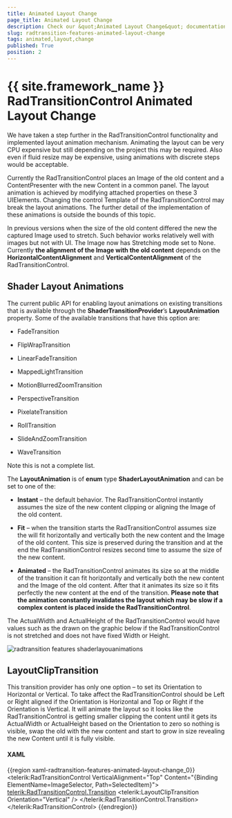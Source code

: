 ```yaml
---
title: Animated Layout Change
page_title: Animated Layout Change
description: Check our &quot;Animated Layout Change&quot; documentation article for the RadTransitionControl {{ site.framework_name }} control.
slug: radtransition-features-animated-layout-change
tags: animated,layout,change
published: True
position: 2
---
```


# {{ site.framework_name }} RadTransitionControl Animated Layout Change

We have taken a step further in the RadTransitionControl functionality and implemented layout animation mechanism. Animating the layout can be very CPU expensive but still depending on the project this may be required. Also even if fluid resize may be expensive, using animations with discrete steps would be acceptable.

Currently the RadTransitionControl places an Image of the old content and a ContentPresenter with the new Content in a common panel. The layout animation is achieved by modifying attached properties on these 3 UIElements. Changing the control Template of the RadTransitionControl may break the layout animations. The further detail of the implementation of these animations is outside the bounds of this topic.
      

In previous versions when the size of the old content differed the new the captured Image used to stretch. Such behavior works relatively well with images but not with UI. The Image now has Stretching mode set to None. Currently __the alignment of the Image with the old content__ depends on the __HorizontalContentAlignment__ and __VerticalContentAlignment__ of the RadTransitionControl.      

## Shader Layout Animations

The current public API for enabling layout animations on existing transitions that is available through the __ShaderTransitionProvider__’s __LayoutAnimation__ property. Some of the available transitions that have this option are:

* FadeTransition

* FlipWrapTransition

* LinearFadeTransition

* MappedLightTransition

* MotionBlurredZoomTransition

* PerspectiveTransition

* PixelateTransition

* RollTransition

* SlideAndZoomTransition

* WaveTransition

Note this is not a complete list.

The __LayoutAnimation__ is of __enum__ type __ShaderLayoutAnimation__ and can be set to one of the:

* __Instant__ – the default behavior. The RadTransitionControl instantly assumes the size of the new content clipping or aligning the Image of the old content.

* __Fit__ – when the transition starts the RadTransitionControl assumes size the will fit horizontally and vertically both the new content and the Image of the old content. This size is preserved during the transition and at the end the RadTransitionControl resizes second time to assume the size of the new content.

* __Animated__ – the RadTransitionControl animates its size so at the middle of the transition it can fit horizontally and vertically both the new content and the Image of the old content. After that it animates its size so it fits perfectly the new content at the end of the transition. __Please note that the animation constantly invalidates the layout which may be slow if a complex content is placed inside the RadTransitionControl__.

The ActualWidth and ActualHeight of the RadTransitionControl would have values such as the drawn on the graphic below if the RadTransitionControl is not stretched and does not have fixed Width or Height.   		

![radtransition features shaderlayouanimations](images/radtransition_features_shaderlayouanimations.png)

## LayoutClipTransition

This transition provider has only one option – to set its Orientation to Horizontal or Vertical. To take affect the RadTransitionControl should be Left or Right aligned if the Orientation is Horizontal and Top or Right if the Orientation is Vertical. It will animate the layout so it looks like the RadTransitionControl is getting smaller clipping the content until it gets its ActualWidth or ActualHeight based on the Orientation to zero so nothing is visible, swap the old with the new content and start to grow in size revealing the new Content until it is fully visible.      	

#### __XAML__

{{region xaml-radtransition-features-animated-layout-change_0}}
	<telerik:RadTransitionControl VerticalAlignment="Top" Content="{Binding ElementName=ImageSelector, Path=SelectedItem}">
	    <telerik:RadTransitionControl.Transition>
	        <telerik:LayoutClipTransition Orientation="Vertical" />
	    </telerik:RadTransitionControl.Transition>
	</telerik:RadTransitionControl>
{{endregion}}